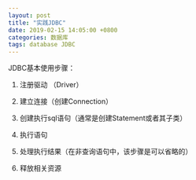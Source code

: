 ```yaml
---
layout: post
title: "实践JDBC"
date: 2019-02-15 14:05:00 +0800
categories: 数据库
tags: database JDBC
---
```




JDBC基本使用步骤：

1. 注册驱动 （Driver）

2. 建立连接（创建Connection）

3. 创建执行sql语句（通常是创建Statement或者其子类）

4. 执行语句

5. 处理执行结果（在非查询语句中，该步骤是可以省略的）

6. 释放相关资源